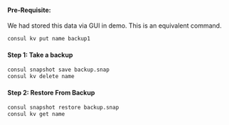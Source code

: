 
#### Pre-Requisite:

We had stored this data via GUI in demo. This is an equivalent command.
```sh
consul kv put name backup1
```
#### Step 1: Take a backup
```sh
consul snapshot save backup.snap
consul kv delete name
```
#### Step 2: Restore From Backup
```sh
consul snapshot restore backup.snap
consul kv get name
```
